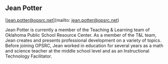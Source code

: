## Jean Potter

[jean.potter@opsrc.net](mailto: jean.potter@opsrc.net)

Jean Potter is currently a member of the Teaching & Learning team of Oklahoma Public School Resource Center. As a member of the T&L team, Jean creates and presents professional development on a variety of topics. Before joining OPSRC, Jean worked in education for several years as a math and science  teacher at the middle school level and as an Instructional Technology Facilitator.
